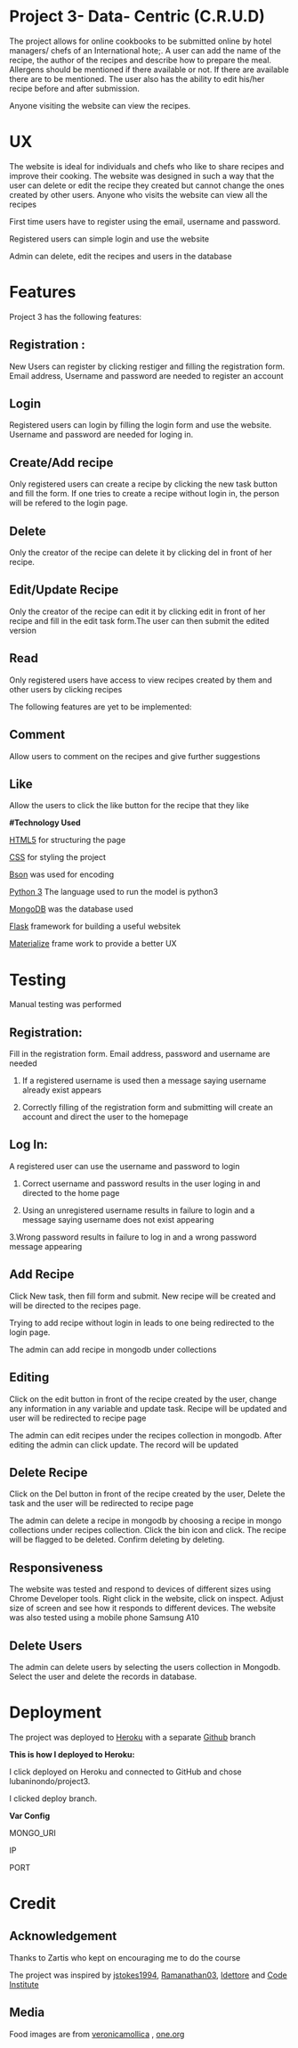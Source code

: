 # **Project 3- Data- Centric (C.R.U.D)**

The project allows for online cookbooks to be submitted online by hotel managers/ chefs of an International hote;. A user can add the name of the recipe, the author of the recipes and describe how to prepare the meal. Allergens should be mentioned if there available or not. If there are available there are to be mentioned. 
The user also has the ability to edit his/her recipe before and after submission. 

Anyone visiting the website can view the recipes.

# **UX**

The website is ideal for individuals and chefs who like to share recipes and improve their cooking. The website was designed in such a way that the user can delete or edit the recipe they created but cannot change the ones created by other users. Anyone who visits the website can view all the recipes

First time users have to register using the email, username and password.

Registered users can simple login and use the website

Admin can delete, edit the recipes and users in the database

# **Features**

   Project 3 has the following features:
   
   ## **Registration** :
   
   New Users can register by clicking restiger and filling the registration form. Email address, Username and password are needed to register an account
   
   ## **Login**
   
   Registered users can login by filling the login form and use the website. Username and password are needed for loging in.
   
   ## **Create/Add recipe**
   
   Only registered users can create a recipe by clicking the new task button and fill the form. If one tries to create a recipe without login in, the person will be refered to the login page.
   
   ## **Delete**
   
   Only the creator of the recipe can delete it by clicking del in front of her recipe. 
   
   ## **Edit/Update Recipe**
    
   Only the creator of the recipe can edit it by clicking edit in front of her recipe and fill in the edit task form.The user can then      submit the edited version
 
   ## **Read**
 
 Only registered users have access to view recipes created by them and other users by clicking recipes
 
 
 The following features are yet to be implemented:
 
   ## **Comment**
 
   Allow users to comment on the recipes and give further suggestions
 
   ## **Like**
 
 Allow the users to click the like button for the recipe that they like
    
    
**#Technology Used**


  [HTML5](https://html.spec.whatwg.org/multipage/) for structuring the page

  [CSS](https://www.w3schools.com/css/) for styling the project
  

  [Bson](http://bsonspec.org/)  was used for encoding
    
  [Python 3](https://www.python.org/)  The language used to run the model is python3
    
  
  [MongoDB](https://www.mongodb.com/) was the database used
    
  
  [Flask](http://flask.palletsprojects.com/en/1.1.x/) framework for building a useful websitek
   
    
  [Materialize](https://materializecss.com/)  frame work to provide a better UX
    
# **Testing**

Manual testing was performed
## **Registration**:

Fill in the registration form. Email address, password and username are needed


1. If a registered username is used then a message saying username already exist appears


2. Correctly filling of the registration form and submitting will create an account and direct the user to the homepage

## **Log In**:

A registered user can use the username and password to login

1. Correct username and password results in the user loging in and directed to the home page

2. Using an unregistered username results in failure to login and a message saying username does not exist appearing

3.Wrong password results in failure to log in and a wrong password message appearing


## **Add Recipe**
    
  Click New task, then fill form and submit. New recipe will be created and will be directed to the recipes page.
  
  Trying to add recipe without login in leads to one being redirected to the login page.
  
  The admin can add recipe in mongodb under collections
  
  
    
 ## **Editing**
    
  Click on the edit button in front of the recipe created by the user, change any information in any variable and update task. Recipe     will be updated and user will be redirected to recipe page
  
  The admin can edit recipes under the recipes collection in mongodb. After editing the admin can click update. The record will be updated
   
  ## **Delete Recipe**
   
   Click on the Del button in front of the recipe created by the user, Delete the task and the user will be redirected to recipe page
   
   The admin can delete a recipe in mongodb by choosing a recipe in mongo collections under recipes collection. Click the bin icon and      click. The recipe will be flagged to be deleted. Confirm deleting by deleting.
   
   ## **Responsiveness**
    
   The website was tested and respond to devices of different sizes using Chrome Developer tools. Right click in the website, click on      inspect. Adjust size of screen and see how it responds to different devices. The website was also tested using a mobile phone Samsung    A10
   
   ## **Delete Users**
   
   The admin can delete users by selecting the users collection in Mongodb. Select the user and delete the records in database.

# **Deployment**

The  project was deployed to [Heroku](http://project3-heroku-mongo.herokuapp.com/) with a separate [Github](https://github.com/lubaninondo/project3) branch

**This is how I deployed to Heroku:**

 I click deployed on Heroku and connected to GitHub and chose lubaninondo/project3.
 
 I clicked deploy branch.
 
 **Var Config**
 
 MONGO_URI
 
 IP
 
 PORT
 
 


# **Credit**

## **Acknowledgement**
    
Thanks to Zartis who kept on encouraging me to do the course

The project was inspired by [jstokes1994](https://github.com/Code-Institute-Submissions/online-cookbook-2), [Ramanathan03](https://github.com/Code-Institute-Submissions/recipes-1), [Idettore](https://github.com/ldettorre/yummy) and [Code Institute](https://github.com/Code-Institute-Solutions/TaskManager)

## **Media**

Food images are from [veronicamollica]( http://veronicamollica.com/vegan-vs-flexitarian/) , [one.org](https://www.one.org/us/blog/10-popular-dishes-from-across-africa/) 


